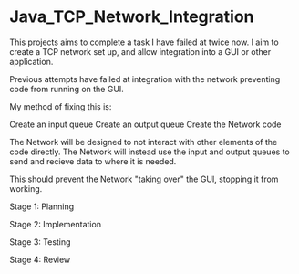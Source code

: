 # Java_TCP_Network_Integration
This projects aims to complete a task I have failed at twice now.
I aim to create a TCP network set up, and allow integration into a GUI or other application.

Previous attempts have failed at integration with the network preventing code from running on the GUI.

My method of fixing this is:

Create an input queue
Create an output queue
Create the Network code

The Network will be designed to not interact with other elements of the code directly.
The Network will instead use the input and output queues to send and recieve data to where it is needed.

This should prevent the Network "taking over" the GUI, stopping it from working.

Stage 1:
Planning

Stage 2:
Implementation

Stage 3:
Testing

Stage 4:
Review
